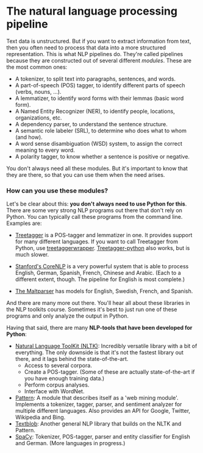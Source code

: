 # The natural language processing pipeline

Text data is unstructured. But if you want to extract information from text, then
you often need to process that data into a more structured representation. This is
what NLP pipelines do. They're called pipelines because they are constructed out
of several different *modules*. These are the most common ones:

* A tokenizer, to split text into paragraphs, sentences, and words.
* A part-of-speech (POS) tagger, to identify different parts of speech (verbs, nouns, ...).
* A lemmatizer, to identify word forms with their lemmas (basic word form).
* A Named Entity Recognizer (NER), to identify people, locations, organizations, etc.
* A dependency parser, to understand the sentence structure.
* A semantic role labeler (SRL), to determine who does what to whom (and how).
* A word sense disambiguation (WSD) system, to assign the correct meaning to every word.
* A polarity tagger, to know whether a sentence is positive or negative.

You don't always need all these modules. But it's important to know that they are
there, so that you can use them when the need arises.

### How can you use these modules?

Let's be clear about this: **you don't always need to use Python for this**. There are
some very strong NLP programs out there that don't rely on Python. You can typically
call these programs from the command line. Examples are:

* [Treetagger](http://www.cis.uni-muenchen.de/~schmid/tools/TreeTagger/) is a POS-tagger
  and lemmatizer in one. It provides support for many different languages. If you want to
  call Treetagger from Python, use [treetaggerwrapper](http://treetaggerwrapper.readthedocs.io/).
  [Treetagger-python](https://github.com/miotto/treetagger-python) also works, but is much slower.

* [Stanford's CoreNLP](http://stanfordnlp.github.io/CoreNLP/) is a very powerful system
  that is able to process English, German, Spanish, French, Chinese and Arabic. (Each to
  a different extent, though. The pipeline for English is most complete.)

* [The Maltparser](http://www.maltparser.org/) has models for English, Swedish, French, and Spanish.

And there are many more out there. You'll hear all about these libraries in the NLP toolkits course.
Sometimes it's best to just run one of these programs and only analyze the output in Python.

Having that said, there are many **NLP-tools that have been developed for Python**:

* [Natural Language ToolKit (NLTK)](http://www.nltk.org/): Incredibly versatile library with a bit of everything.
  The only downside is that it's not the fastest library out there, and it lags behind the
  state-of-the-art.
    * Access to several corpora.
    * Create a POS-tagger. (Some of these are actually state-of-the-art if you have enough training data.)
    * Perform corpus analyses.
    * Interface with WordNet.
* [Pattern](http://www.clips.ua.ac.be/pattern): A module that describes itself as a 'web mining module'. Implements a
    tokenizer, tagger, parser, and sentiment analyzer for multiple different languages.
    Also provides an API for Google, Twitter, Wikipedia and Bing.
* [Textblob](http://textblob.readthedocs.io/en/dev/): Another general NLP library that builds on the NLTK and Pattern.
* [SpaCy](https://spacy.io/): Tokenizer, POS-tagger, parser and entity classifier for English and German. (More languages in progress.)
